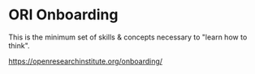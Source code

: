 # ORI Onboarding 

This is the minimum set of skills & concepts necessary to "learn how to think".

https://openresearchinstitute.org/onboarding/

